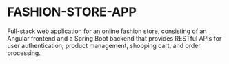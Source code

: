 # FASHION-STORE-APP
Full-stack web application for an online fashion store, consisting of an Angular frontend and a Spring Boot backend that provides RESTful APIs for user authentication, product management, shopping cart, and order processing.
